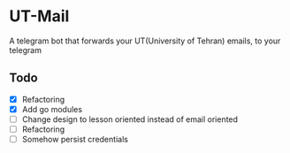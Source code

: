 # UT-Mail
A telegram bot that forwards your UT(University of Tehran) emails, to your telegram


## Todo

- [x] Refactoring
- [x] Add go modules
- [ ] Change design to lesson oriented instead of email oriented
- [ ] Refactoring
- [ ] Somehow persist credentials

